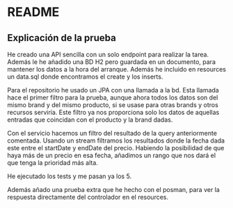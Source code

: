 # README

## Explicación de la prueba

He creado una API sencilla con un solo endpoint para realizar la tarea. Además le he añadido una BD H2 pero guardada en
un documento, para mantener los datos a la hora del arranque. Además he incluido en resources un data.sql donde
encontramos el create y los inserts.


Para el repositorio he usado un JPA con una llamada a la bd. Esta llamada hace el primer filtro para la prueba, aunque
ahora todos los datos son del mismo brand y del mismo producto, si se usase para otras brands y otros recursos serviría.
Este filtro ya nos proporciona solo los datos  de aquellas entradas que coincidan con el producto y la brand dadas.


Con el servicio hacemos un filtro del resultado de la query anteriormente comentada. Usando un stream filtramos los
resultados donde la fecha dada este entre el startDate y endDate del precio. Habiendo la posibilidad de que haya más
de un precio en esa fecha, añadimos un rango que nos dará el que tenga la prioridad más alta.


He ejecutado los tests y me pasan ya los 5.


Además añado una prueba extra que he hecho con el posman, para ver la respuesta directamente del controlador en el
resources.

